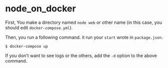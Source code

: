 # node_on_docker

First, You make a directory named `node web` or other name (in this case, you should edit `docker-compose.yml`).

Then, you run a following command.  it run your `start` wrote in `package.json`.

```
$ docker-compose up
```

If you don't want to see logs or the others, add the `-d` option to the above command.

